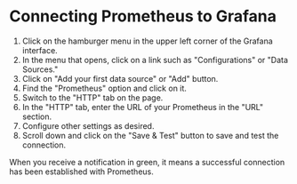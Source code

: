 # Connecting Prometheus to Grafana

1. Click on the hamburger menu in the upper left corner of the Grafana interface.
2. In the menu that opens, click on a link such as "Configurations" or "Data Sources."
3. Click on "Add your first data source" or "Add" button.
4. Find the "Prometheus" option and click on it.
5. Switch to the "HTTP" tab on the page.
6. In the "HTTP" tab, enter the URL of your Prometheus in the "URL" section.
7. Configure other settings as desired.
8. Scroll down and click on the "Save & Test" button to save and test the connection.

When you receive a notification in green, it means a successful connection has been established with Prometheus.

